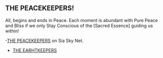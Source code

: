 ## THE PEACEKEEPERS!

All, begins and ends in Peace. Each moment is abundant with Pure Peace and Bliss if we only Stay Conscious of the [Sacred Essence] guiding us within! 

-[THE PEACEKEEPERS](https://siasky.net/hns/thepeacekeepers/) on Sia Sky Net.
- [THE EARHTKEEPERS](https://thefourwinds.com/blog/shamanism/what-is-an-earthkeeper/)
